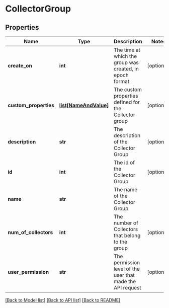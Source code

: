 # CollectorGroup

## Properties
Name | Type | Description | Notes
------------ | ------------- | ------------- | -------------
**create_on** | **int** | The time at which the group was created, in epoch format | [optional] 
**custom_properties** | [**list[NameAndValue]**](NameAndValue.md) | The custom properties defined for the Collector group | [optional] 
**description** | **str** | The description of the Collector Group | [optional] 
**id** | **int** | The id of the Collector Group | [optional] 
**name** | **str** | The name of the Collector Group | 
**num_of_collectors** | **int** | The number of Collectors that belong to the group | [optional] 
**user_permission** | **str** | The permission level of the user that made the API request | [optional] 

[[Back to Model list]](../README.md#documentation-for-models) [[Back to API list]](../README.md#documentation-for-api-endpoints) [[Back to README]](../README.md)


